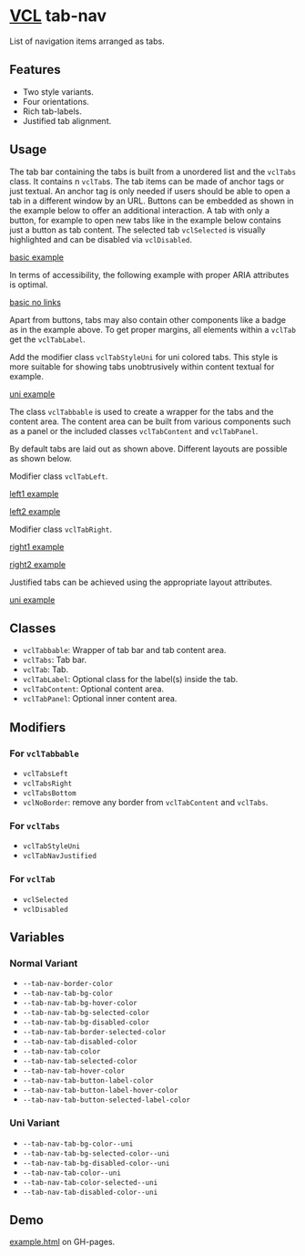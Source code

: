 # [VCL](https://github.com/vcl/doc) tab-nav

List of navigation items arranged as tabs.

## Features

- Two style variants.
- Four orientations.
- Rich tab-labels.
- Justified tab alignment.

## Usage

The tab bar containing the tabs is built from a unordered list and the
`vclTabs` class. It contains n `vclTab`s.
The tab items can be made of anchor tags or just textual.
An anchor tag is only needed if users should be able to open
a tab in a different window by an URL.
Buttons can be embedded as shown in the example below to offer an additional
interaction.
A tab with only a button, for example to open new tabs like in the
example below contains just a button as tab content.
The selected tab `vclSelected` is visually highlighted and can
be disabled via `vclDisabled`.

[basic example](/demo/example-basic.html)

In terms of accessibility, the following example with proper ARIA
attributes is optimal.

[basic no links](/demo/example-basic-no-links.html)

Apart from buttons, tabs may also contain other components like a badge as
in the example above. To get proper margins, all elements within
a `vclTab` get the `vclTabLabel`.

Add the modifier class `vclTabStyleUni` for uni colored tabs.
This style is more suitable for showing tabs unobtrusively within
content textual for example.

[uni example](/demo/example-uni.html)

The class `vclTabbable` is used to create a wrapper for the tabs
and the content area.
The content area can be built from various components
such as a panel or the included classes `vclTabContent` and `vclTabPanel`.

By default tabs are laid out as shown above.
Different layouts are possible as shown below.

Modifier class `vclTabLeft`.

[left1 example](/demo/example-left.html)

[left2 example](/demo/example-uni-left.html)

Modifier class `vclTabRight`.

[right1 example](/demo/example-right.html)

[right2 example](/demo/example-uni-right.html)

Justified tabs can be achieved using the appropriate layout attributes.

[uni example](/demo/example-uni-justified.html)


## Classes

- `vclTabbable`: Wrapper of tab bar and tab content area.
- `vclTabs`: Tab bar.
- `vclTab`: Tab.
- `vclTabLabel`: Optional class for the label(s) inside the tab.
- `vclTabContent`: Optional content area.
- `vclTabPanel`: Optional inner content area.

## Modifiers

### For `vclTabbable`

- `vclTabsLeft`
- `vclTabsRight`
- `vclTabsBottom`
- `vclNoBorder`: remove any border from `vclTabContent` and `vclTabs`.

### For `vclTabs`

- `vclTabStyleUni`
- `vclTabNavJustified`

### For `vclTab`

- `vclSelected`
- `vclDisabled`

## Variables

### Normal Variant

- `--tab-nav-border-color`
- `--tab-nav-tab-bg-color`
- `--tab-nav-tab-bg-hover-color`
- `--tab-nav-tab-bg-selected-color`
- `--tab-nav-tab-bg-disabled-color`
- `--tab-nav-tab-border-selected-color`
- `--tab-nav-tab-disabled-color`
- `--tab-nav-tab-color`
- `--tab-nav-tab-selected-color`
- `--tab-nav-tab-hover-color`
- `--tab-nav-tab-button-label-color`
- `--tab-nav-tab-button-label-hover-color`
- `--tab-nav-tab-button-selected-label-color`

### Uni Variant

- `--tab-nav-tab-bg-color--uni`
- `--tab-nav-tab-bg-selected-color--uni`
- `--tab-nav-tab-bg-disabled-color--uni`
- `--tab-nav-tab-color--uni`
- `--tab-nav-tab-color-selected--uni`
- `--tab-nav-tab-disabled-color--uni`

## Demo

[example.html](/demo/example.html) on GH-pages.
